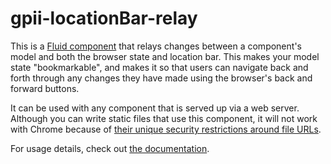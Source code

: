 # gpii-locationBar-relay

This is a [Fluid component](http://fluidproject.org/infusion.html) that relays changes between a component's model and
both the browser state and location bar.  This makes your model state "bookmarkable", and makes it so that users can
navigate back and forth through any changes they have made using the browser's back and forward buttons.

It can be used with any component that is served up via a web server.  Although you can write static files that use this
component, it will not work with Chrome because of [their unique security restrictions around file
URLs](http://blog.chromium.org/2008/12/security-in-depth-local-web-pages.html).

For usage details, check out [the documentation](docs).
